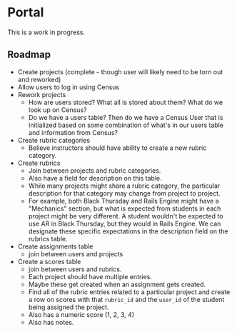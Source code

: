 # Portal

This is a work in progress.

## Roadmap

* Create projects (complete - though user will likely need to be torn out and reworked)
* Allow users to log in using Census
* Rework projects
    * How are users stored? What all is stored about them? What do we look up on Census?
    * Do we have a users table? Then do we have a Census User that is initialized based on some combination of what's in our users table and information from Census?
* Create rubric categories
    * Believe instructors should have ability to create a new rubric category.
* Create rubrics
    * Join between projects and rubric categories.
    * Also have a field for description on this table.
    * While many projects might share a rubric category, the particular description for that category may change from project to project.
    * For example, both Black Thursday and Rails Engine might have a "Mechanics" section, but what is expected from students in each project might be very different. A student wouldn't be expected to use AR in Black Thursday, but they would in Rails Engine. We can designate these specific expectations in the description field on the rubrics table.
* Create assignments table
    * join between users and projects
* Create a scores table
    * join between users and rubrics.
    * Each project should have multiple entries.
    * Maybe these get created when an assignment gets created.
    * Find all of the rubric entries related to a particular project and create a row on scores with that `rubric_id` and the `user_id` of the student being assigned the project.
    * Also has a numeric score (1, 2, 3, 4)
    * Also has notes.
